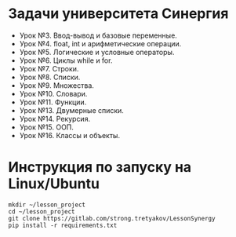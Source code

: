 # Задачи университета Синергия

- Урок №3. Ввод-вывод и базовые переменные.
- Урок №4. float, int и арифметические операции.
- Урок №5. Логические и условные операторы.
- Урок №6. Циклы while и for.
- Урок №7. Строки.
- Урок №8. Списки.
- Урок №9. Множества.
- Урок №10. Словари.
- Урок №11. Функции.
- Урок №13. Двумерные списки.
- Урок №14. Рекурсия.
- Урок №15. ООП.
- Урок №16. Классы и объекты.

# Инструкция по запуску на Linux/Ubuntu

```
mkdir ~/lesson_project
cd ~/lesson_project
git clone https://gitlab.com/strong.tretyakov/LessonSynergy
pip install -r requirements.txt
```
